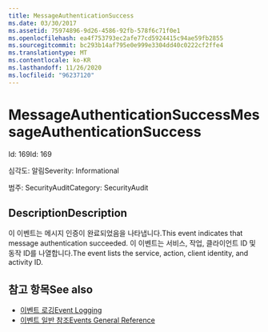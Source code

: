 ```yaml
---
title: MessageAuthenticationSuccess
ms.date: 03/30/2017
ms.assetid: 75974896-9d26-4586-92fb-578f6c71f0e1
ms.openlocfilehash: ea4f753793ec2afe77cd5924415c94ae59fb2855
ms.sourcegitcommit: bc293b14af795e0e999e3304dd40c0222cf2ffe4
ms.translationtype: MT
ms.contentlocale: ko-KR
ms.lasthandoff: 11/26/2020
ms.locfileid: "96237120"
---
```

# <a name="messageauthenticationsuccess"></a><span data-ttu-id="45820-102">MessageAuthenticationSuccess</span><span class="sxs-lookup"><span data-stu-id="45820-102">MessageAuthenticationSuccess</span></span>

<span data-ttu-id="45820-103">Id: 169</span><span class="sxs-lookup"><span data-stu-id="45820-103">Id: 169</span></span>  
  
 <span data-ttu-id="45820-104">심각도: 알림</span><span class="sxs-lookup"><span data-stu-id="45820-104">Severity: Informational</span></span>  
  
 <span data-ttu-id="45820-105">범주: SecurityAudit</span><span class="sxs-lookup"><span data-stu-id="45820-105">Category: SecurityAudit</span></span>  
  
## <a name="description"></a><span data-ttu-id="45820-106">Description</span><span class="sxs-lookup"><span data-stu-id="45820-106">Description</span></span>  

 <span data-ttu-id="45820-107">이 이벤트는 메시지 인증이 완료되었음을 나타냅니다.</span><span class="sxs-lookup"><span data-stu-id="45820-107">This event indicates that message authentication succeeded.</span></span> <span data-ttu-id="45820-108">이 이벤트는 서비스, 작업, 클라이언트 ID 및 동작 ID를 나열합니다.</span><span class="sxs-lookup"><span data-stu-id="45820-108">The event lists the service, action, client identity, and activity ID.</span></span>  
  
## <a name="see-also"></a><span data-ttu-id="45820-109">참고 항목</span><span class="sxs-lookup"><span data-stu-id="45820-109">See also</span></span>

- [<span data-ttu-id="45820-110">이벤트 로깅</span><span class="sxs-lookup"><span data-stu-id="45820-110">Event Logging</span></span>](index.md)
- [<span data-ttu-id="45820-111">이벤트 일반 참조</span><span class="sxs-lookup"><span data-stu-id="45820-111">Events General Reference</span></span>](events-general-reference.md)
